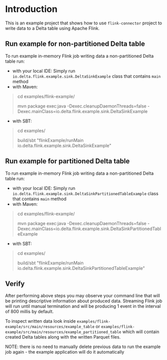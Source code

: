 # Introduction
This is an example project that shows how to use `flink-connector` project to write data to a Delta table using Apache Flink.

## Run example for non-partitioned Delta table
To run example in-memory Flink job writing data a non-partitioned Delta table run:

- with your local IDE:
Simply run `io.delta.flink.example.sink.DeltaSinkExample` class that contains `main` method
- with Maven:
> cd examples/flink-example/
> 
> mvn package exec:java -Dexec.cleanupDaemonThreads=false -Dexec.mainClass=io.delta.flink.example.sink.DeltaSinkExample
- with SBT:
> cd examples/
>
> build/sbt "flinkExample/runMain io.delta.flink.example.sink.DeltaSinkExample"

## Run example for partitioned Delta table
To run example in-memory Flink job writing data a non-partitioned Delta table run:

- with your local IDE:
  Simply run `io.delta.flink.example.sink.DeltaSinkPartitionedTableExample` class that contains `main` method
- with Maven:
> cd examples/flink-example/
>
> mvn package exec:java -Dexec.cleanupDaemonThreads=false -Dexec.mainClass=io.delta.flink.example.sink.DeltaSinkPartitionedTableExample
- with SBT:
> cd examples/
>
> build/sbt "flinkExample/runMain io.delta.flink.example.sink.DeltaSinkPartitionedTableExample"

## Verify
After performing above steps you may observe your command line that will be printing descriptive information
about produced data. Streaming Flink job will run until manual termination and will be producing 1 event
in the interval of 800 millis by default.

To inspect written data look inside `examples/flink-example/src/main/resources/example_table` or
`examples/flink-example/src/main/resources/example_partitioned_table` which will contain created Delta tables along with the written Parquet files.

NOTE: there is no need to manually delete previous data to run the example job again - the example application will do it automatically
